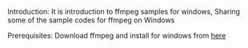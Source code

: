 Introduction:
It is introduction to ffmpeg samples for windows, Sharing some of the sample codes for ffmpeg on Windows

Prerequisites:
Download ffmpeg and install for windows from [here](http://ffmpeg.org/download.html)  
